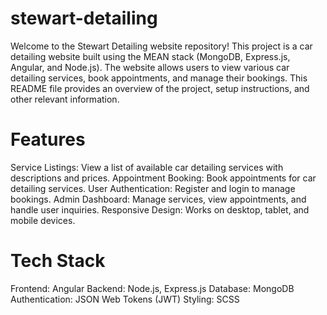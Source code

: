 # stewart-detailing

Welcome to the Stewart Detailing website repository! This project is a car detailing website built using the MEAN stack (MongoDB, Express.js, Angular, and Node.js). The website allows users to view various car detailing services, book appointments, and manage their bookings. This README file provides an overview of the project, setup instructions, and other relevant information.

# Features

Service Listings: View a list of available car detailing services with descriptions and prices.
Appointment Booking: Book appointments for car detailing services.
User Authentication: Register and login to manage bookings.
Admin Dashboard: Manage services, view appointments, and handle user inquiries.
Responsive Design: Works on desktop, tablet, and mobile devices.

# Tech Stack

Frontend: Angular
Backend: Node.js, Express.js
Database: MongoDB
Authentication: JSON Web Tokens (JWT)
Styling: SCSS
